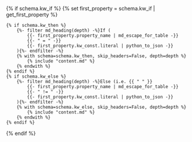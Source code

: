 {% if schema.kw_if %}
    {% set first_property =  schema.kw_if | get_first_property %}

    {% if schema.kw_then %}
        {%- filter md_heading(depth) -%}If (
            {{- first_property.property_name | md_escape_for_table -}}
            {{- " = " -}}
            {{- first_property.kw_const.literal | python_to_json -}}
        ){%- endfilter -%}
        {% with schema=schema.kw_then, skip_headers=False, depth=depth %}
            {% include "content.md" %}
        {% endwith %}
    {% endif %}
    {% if schema.kw_else %}
        {%- filter md_heading(depth) -%}Else (i.e. {{ " " }}
            {{- first_property.property_name | md_escape_for_table -}}
            {{- " != " -}}
            {{- first_property.kw_const.literal | python_to_json -}}
        ){%- endfilter -%}
        {% with schema=schema.kw_else, skip_headers=False, depth=depth %}
            {% include "content.md" %}
        {% endwith %}
    {% endif %}
{% endif %}